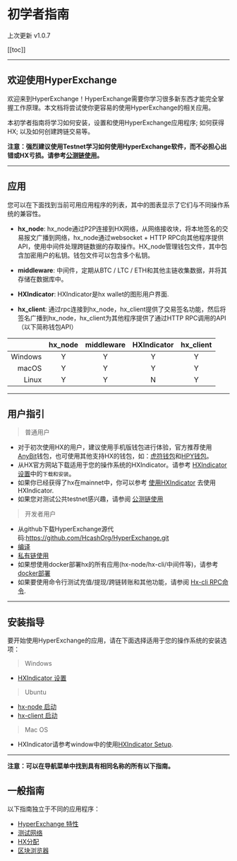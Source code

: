 # 初学者指南

上次更新 v1.0.7

[[toc]]

---

## 欢迎使用HyperExchange 

欢迎来到HyperExchange！HyperExchange需要你学习很多新东西才能完全掌握工作原理。本文档将尝试使你更容易的使用HyperExchange的相关应用。

本初学者指南将学习如何安装，设置和使用HyperExchange应用程序; 如何获得HX; 以及如何创建跨链交易等。

**注意：强烈建议使用Testnet学习如何使用HyperExchange软件，而不必担心出错或HX亏损。请参考[公测链使用](/getting-started/public-testnet.md)。**

---
    
## 应用 

您可以在下面找到当前可用应用程序的列表，其中的图表显示了它们与不同操作系统的兼容性。

* **hx_node**: hx_node通过P2P连接到HX网络，从网络接收块，将本地签名的交易报文广播到网络，hx_node通过websocket + HTTP RPC向其他程序提供API，使用中间件处理跨链数据的存取操作。HX_node管理钱包文件，其中包含加密用户的私钥。钱包文件可以包含多个私钥。

* **middleware**: 中间件，定期从BTC / LTC / ETH和其他主链收集数据，并将其存储在数据库中。

* **HXIndicator**: HXIndicator是hx wallet的图形用户界面.

* **hx_client**: 通过rpc连接到hx_node，hx_client提供了交易签名功能，然后将签名广播到hx_node，hx_client为其他程序提供了通过HTTP RPC调用的API（以下简称钱包API）

|           | hx_node | middleware | HXIndicator | hx_client |
| ---------:|:----:|:---------:|:------:|:------:|
| Windows   | Y    | Y         | Y      | Y      |
| macOS     | Y    | Y         | Y      | Y      |
| Linux     | Y    | Y         | N      | Y      |


---

## 用户指引

> 普通用户

* 对于初次使用HX的用户，建议使用手机版钱包进行体验，官方推荐使用[AnyBit](https://www.anybit.io/)钱包，也可使用其他支持HX的钱包，如：[虎符钱包](https://www.hoo.com/)和[HPY钱包](https://hyperpay.me/)。
* 从HX官方网站下载适用于您的操作系统的HXIndicator。请参考 [HXIndicator设置](/wallets/hxindicator-setup.md)中的`下载和安装`。
* 如果你已经获得了hx在mainnet中，你可以参考 [使用HXIndicator](/wallets/hxindicator-using-account.md) 去使用 HXIndicator. 
* 如果您对测试公共testnet感兴趣，请参阅 [公测链使用](/getting-started/public-testnet.md)

> 开发者用户

* 从github下载HyperExchange源代码:<https://github.com/HcashOrg/HyperExchange.git>
* [编译](/wallets/hx-building.md)
* [私有链使用](/getting-started/private-testnet.md)
* 如果想使用docker部署hx的所有应用(hx-node/hx-cli/中间件等)，请参考[docker部署](/wallets/hx-docker-deploy.md)
* 如果要使用命令行测试充值/提现/跨链转账和其他功能，请参阅 [Hx-cli RPC命令](/wallets/hxwallet-cli-rpc-commands.md).

---

## 安装指导

要开始使用HyperExchange的应用，请在下面选择适用于您的操作系统的安装选项：

> Windows

* [HXIndicator 设置](/wallets/hxindicator-setup.md)

> Ubuntu

* [hx-node 启动](/wallets/hxnode-setup.md)
* [hx-client 启动](/wallets/hxwallet-cli.md)

> Mac OS

* HXIndicator请参考window中的使用[HXIndicator Setup](/wallets/hxindicator-setup.md).

---

**注意：可以在导航菜单中找到具有相同名称的所有以下指南。**


## 一般指南

以下指南独立于不同的应用程序：

* [HyperExchange 特性](/getting-started/hx-features.md)
* [测试网络](/getting-started/private-testnet.md)
* [HX分配](/getting-started/obtaining-hx-test.md)
* [区块浏览器](/getting-started/using-the-block-explorer.md)
